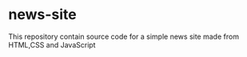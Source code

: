# news-site
This repository contain source code for a simple news site made from HTML,CSS and JavaScript
